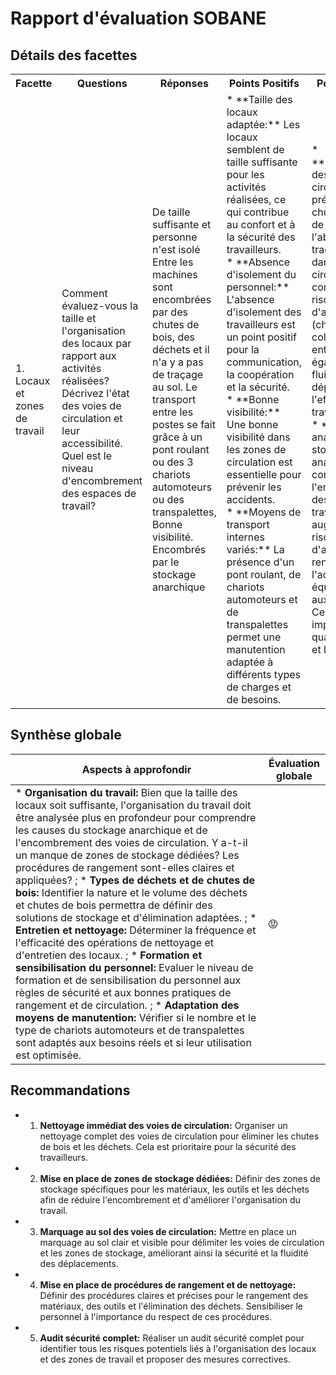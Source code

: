 # Rapport d'évaluation SOBANE

## Détails des facettes

<table>
<tr><th>Facette</th><th>Questions</th><th>Réponses</th><th>Points Positifs</th><th>Points Négatifs</th></tr>
<tr><td rowspan='1'>1. Locaux et zones de travail</td><td>Comment évaluez-vous la taille et l'organisation des locaux par rapport aux activités réalisées?<br>Décrivez l'état des voies de circulation et leur accessibilité.<br>Quel est le niveau d'encombrement des espaces de travail?</td><td>De taille suffisante et personne n'est isolé<br>Entre les machines sont encombrées par des chutes de bois, des déchets et il n'a y a pas de traçage au sol. Le transport entre les postes se fait grâce à un pont roulant ou des 3 chariots automoteurs ou des transpalettes, Bonne visibilité.<br>Encombrés par le stockage anarchique</td><td>* **Taille des locaux adaptée:** Les locaux semblent de taille suffisante pour les activités réalisées, ce qui contribue au confort et à la sécurité des travailleurs.<br>* **Absence d'isolement du personnel:** L'absence d'isolement des travailleurs est un point positif pour la communication, la coopération et la sécurité.<br>* **Bonne visibilité:** Une bonne visibilité dans les zones de circulation est essentielle pour prévenir les accidents.<br>* **Moyens de transport internes variés:** La présence d'un pont roulant, de chariots automoteurs et de transpalettes permet une manutention adaptée à différents types de charges et de besoins.</td><td>* **Encombrement des voies de circulation:** La présence de chutes de bois, de déchets et l'absence de traçage au sol dans les voies de circulation constituent un risque important d'accident (chutes, collisions).  Cela entrave également la fluidité des déplacements et l'efficacité du travail.<br>* **Stockage anarchique:**  Le stockage anarchique contribue à l'encombrement des espaces de travail,  augmentant les risques d'accidents et rendant difficile l'accès aux équipements et aux matériaux.  Cela peut aussi impacter la qualité du travail et la productivité.</td></tr>
</table>

## Synthèse globale

| Aspects à approfondir | Évaluation globale |
|----------------------|--------------------|
| * **Organisation du travail:**  Bien que la taille des locaux soit suffisante, l'organisation du travail doit être analysée plus en profondeur pour comprendre les causes du stockage anarchique et de l'encombrement des voies de circulation.  Y a-t-il un manque de zones de stockage dédiées? Les procédures de rangement sont-elles claires et appliquées? ; * **Types de déchets et de chutes de bois:**  Identifier la nature et le volume des déchets et chutes de bois permettra de définir des solutions de stockage et d'élimination adaptées. ; * **Entretien et nettoyage:**  Déterminer la fréquence et l'efficacité des opérations de nettoyage et d'entretien des locaux. ; * **Formation et sensibilisation du personnel:** Evaluer le niveau de formation et de sensibilisation du personnel aux règles de sécurité et aux bonnes pratiques de rangement et de circulation. ; * **Adaptation des moyens de manutention:**  Vérifier si le nombre et le type de chariots automoteurs et de transpalettes sont adaptés aux besoins réels et si leur utilisation est optimisée. | 😡​ |

## Recommandations

- 1. **Nettoyage immédiat des voies de circulation:** Organiser un nettoyage complet des voies de circulation pour éliminer les chutes de bois et les déchets.  Cela est prioritaire pour la sécurité des travailleurs.
- 2. **Mise en place de zones de stockage dédiées:**  Définir des zones de stockage spécifiques pour les matériaux, les outils et les déchets afin de réduire l'encombrement et d'améliorer l'organisation du travail.
- 3. **Marquage au sol des voies de circulation:**  Mettre en place un marquage au sol clair et visible pour délimiter les voies de circulation et les zones de stockage,  améliorant ainsi la sécurité et la fluidité des déplacements.
- 4. **Mise en place de procédures de rangement et de nettoyage:**  Définir des procédures claires et précises pour le rangement des matériaux, des outils et l'élimination des déchets.  Sensibiliser le personnel à l'importance du respect de ces procédures.
- 5. **Audit sécurité complet:**  Réaliser un audit sécurité complet pour identifier tous les risques potentiels liés à l'organisation des locaux et des zones de travail et proposer des mesures correctives.
